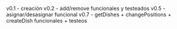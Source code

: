 v0.1 - creación
v0.2 - add/remove funcionales y testeados
v0.5 - asignar/desasignar funcional
v0.7 - getDishes + changePositions + createDish funcionales + testeos
